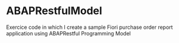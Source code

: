 # ABAPRestfulModel
Exercice code in which I create a sample Fiori purchase order report application using ABAPRestful Programming Model
